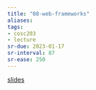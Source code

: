 ```yaml
---
title: "08-web-frameworks"
aliases: 
tags: 
- cosc203
- lecture
sr-due: 2023-01-17
sr-interval: 87
sr-ease: 250
---
```



[slides](https://blackboard.otago.ac.nz/bbcswebdav/pid-2969691-dt-content-rid-19006823_1/xid-19006823_1)